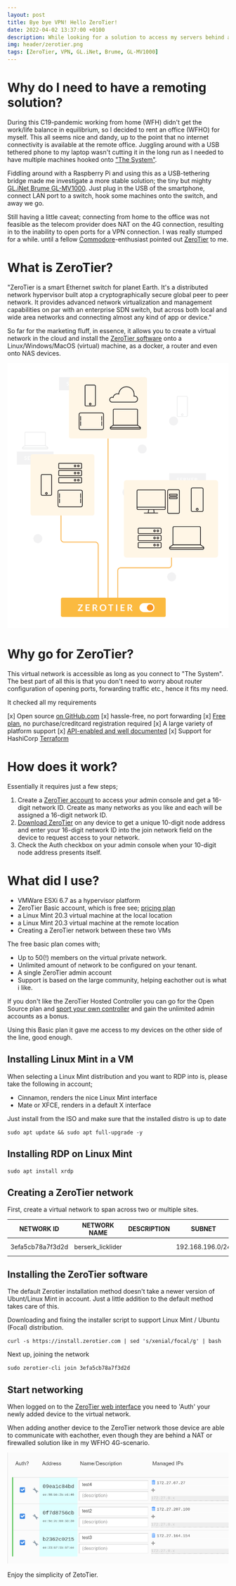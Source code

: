 ```yaml
---
layout: post
title: Bye bye VPN! Hello ZeroTier!
date: 2022-04-02 13:37:00 +0100
description: While looking for a solution to access my servers behind a NAT/routed network, I stumbled upon ZeroTier. It leverages the VPN capabilities to an out-of-this world dimension, as everything is super simple and cloud-driven. 
img: header/zerotier.png
tags: [ZeroTier, VPN, GL.iNet, Brume, GL-MV1000]
---
```

# Why do I need to have a remoting solution?

During this C19-pandemic working from home (WFH) didn't get the work/life balance in equilibrium, so I decided to rent an office (WFHO) for myself. This all seems nice and dandy, up to the point that no internet connectivity is available at the remote office. Juggling around with a USB tethered phone to my laptop wasn't cutting it in the long run as I needed to have multiple machines hooked onto ["The System"](https://en.wikipedia.org/wiki/Internet).

Fiddling around with a Raspberry Pi and using this as a USB-tethering bridge made me investigate a more stable solution; the tiny but mighty [GL.iNet Brume GL-MV1000](https://www.gl-inet.com/products/gl-mv1000/). Just plug in the USB of the smartphone, connect LAN port to a switch, hook some machines onto the switch, and away we go.

Still having a little caveat; connecting from home to the office was not feasible as the telecom provider does NAT on the 4G connection, resulting in to the inability to open ports for a VPN connection. I was really stumped for a while. until a fellow [Commodore](https://en.wikipedia.org/wiki/Commodore_International)-enthusiast pointed out [ZeroTier](https://www.zerotier.com/) to me.

# What is ZeroTier?

"ZeroTier is a smart Ethernet switch for planet Earth. It's a distributed network hypervisor built atop a cryptographically secure global peer to peer network. It provides advanced network virtualization and management capabilities on par with an enterprise SDN switch, but across both local and wide area networks and connecting almost any kind of app or device."

So far for the marketing fluff, in essence, it allows you to create a virtual network in the cloud and install the [ZeroTier software](https://www.zerotier.com/download/) onto a Linux/Windows/MacOS (virtual) machine, as a docker, a router and even onto NAS devices.

![](/assets/img/ZT_NetworkGraphic_Homepage.png)

# Why go for ZeroTier?

This virtual network is accessible as long as you connect to "The System". The best part of all this is that you don't need to worry about router configuration of opening ports, forwarding traffic etc., hence it fits my need.

It checked all my requirements

[x] Open source [on GitHub.com](https://github.com/zerotier)
[x] hassle-free, no port forwarding
[x] [Free plan](https://www.zerotier.com/pricing/), no purchase/creditcard registration required
[x] A large variety of platform support
[x] [API-enabled and well documented](https://docs.zerotier.com/central/v1/)
[x] Support for HashiCorp [Terraform](https://docs.zerotier.com/terraform/quickstart)

# How does it work?

Essentially it requires just a few steps;

1. Create a [ZeroTier account](https://accounts.zerotier.com/auth/realms/zerotier/protocol/openid-connect/registrations?client_id=zt-central&redirect_uri=https%3A%2F%2Fmy.zerotier.com%2Fapi%2F_auth%2Foidc%2Fcallback&response_type=code&scope=openid+profile+email+offline_access&state=state) to access your admin console and get a 16-digit network ID. Create as many networks as you like and each will be assigned a 16-digit network ID.
2. [Download ZeroTier](https://www.zerotier.com/download/) on any device to get a unique 10-digit node address and enter your 16-digit network ID into the join network field on the device to request access to your network.
3. Check the Auth checkbox on your admin console when your 10-digit node address presents itself.



# What did I use?

* VMWare ESXi 6.7 as a hypervisor platform
* ZeroTier Basic account, which is free see; [pricing plan](https://www.zerotier.com/pricing/)
* a Linux Mint 20.3 virtual machine at the local location
* a Linux Mint 20.3 virtual machine at the remote location
* Creating a ZeroTier network between these two VMs

The free basic plan comes with;

* Up to 50(!) members on the virtual private network.
* Unlimited amount of network to be configured on your tenant.
* A single ZeroTier admin account
* Support is based on the large community, helping eachother out is what i like.

If you don't like the ZeroTier Hosted Controller you can go for the Open Source plan and [sport your own controller](https://docs.zerotier.com/self-hosting/network-controllers/) and gain the unlimited admin accounts as a bonus.

Using this Basic plan it gave me access to my devices on the other side of the line, good enough.

## Installing Linux Mint in a VM

When selecting a Linux Mint distribution and you want to RDP into is, please take the following in account;

* Cinnamon, renders the nice Linux Mint interface
* Mate or XFCE, renders in a default X interface

Just install from the ISO and make sure that the installed distro is up to date

    sudo apt update && sudo apt full-upgrade -y

## Installing RDP on Linux Mint

    sudo apt install xrdp

## Creating a ZeroTier network

First, create a virtual network to span across two or multiple sites.

| NETWORK ID        | NETWORK NAME      | DESCRIPTION   | SUBNET            | NODES | CREATED       |
| ---               | ---               | ---           | ---               | ---   | ---           | 
| 3efa5cb78a7f3d2d  | berserk_licklider |               | 192.168.196.0/24  | 0/0   | 2022-04-02    |

## Installing the ZeroTier software

The default Zerotier installation method doesn't take a newer version of Ubunt/Linux Mint in account. Just a little addition to the default method takes care of this.

Downloading and fixing the installer script to support Linux Mint / Ubuntu (Focal) distribution.

    curl -s https://install.zerotier.com | sed 's/xenial/focal/g' | bash

Next up, joining the network 

    sudo zerotier-cli join 3efa5cb78a7f3d2d

## Start networking

When logged on to the [ZeroTier web interface](https://my.zerotier.com/) you need to 'Auth' your newly added device to the virtual network.

When adding another device to the ZeroTier network those device are able to communicate with eachother, even though they are behind a NAT or firewalled solution like in my WFHO 4G-scenario.

![](/assets/img/ZT_Members.png)

Enjoy the simplicity of ZetoTier.
